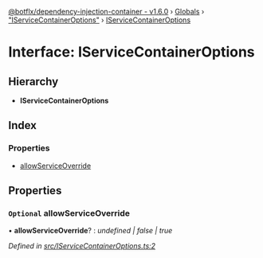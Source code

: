 [@botflx/dependency-injection-container - v1.6.0](../README.md) › [Globals](../globals.md) › ["IServiceContainerOptions"](../modules/_iservicecontaineroptions_.md) › [IServiceContainerOptions](_iservicecontaineroptions_.iservicecontaineroptions.md)

# Interface: IServiceContainerOptions

## Hierarchy

* **IServiceContainerOptions**

## Index

### Properties

* [allowServiceOverride](_iservicecontaineroptions_.iservicecontaineroptions.md#optional-allowserviceoverride)

## Properties

### `Optional` allowServiceOverride

• **allowServiceOverride**? : *undefined | false | true*

*Defined in [src/IServiceContainerOptions.ts:2](https://github.com/botflux/dependency-injection-container/blob/9e6a0ea/src/IServiceContainerOptions.ts#L2)*
